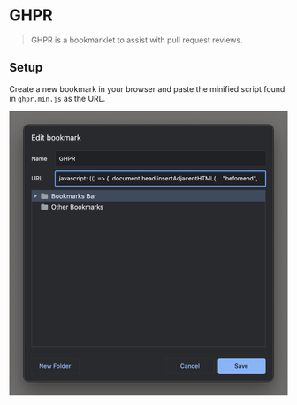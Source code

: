 # GHPR

> GHPR is a bookmarklet to assist with pull request reviews.

## Setup

Create a new bookmark in your browser and paste the minified script found in `ghpr.min.js` as the URL.

![Setup](preview.png)
